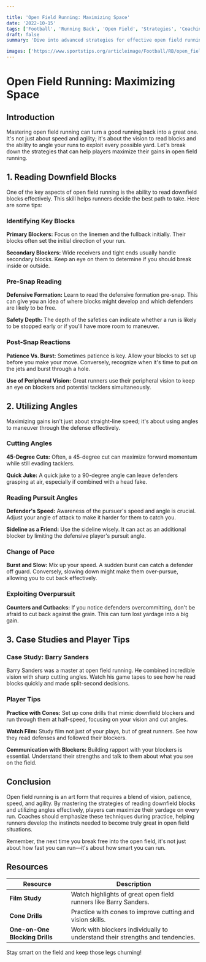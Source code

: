 ```yaml
---

title: 'Open Field Running: Maximizing Space'
date: '2022-10-15'
tags: ['Football', 'Running Back', 'Open Field', 'Strategies', 'Coaching Tips', 'Player Skills', 'Angle Running', 'Downfield Blocks', 'Gains']
draft: false
summary: 'Dive into advanced strategies for effective open field running, focusing on reading downfield blocks and utilizing angles to maximize yardage gains.'

images: ['https://www.sportstips.org/articleimage/Football/RB/open_field_running_maximizing_space.webp']
---
```


# Open Field Running: Maximizing Space

## Introduction

Mastering open field running can turn a good running back into a great one. It's not just about speed and agility; it's about the vision to read blocks and the ability to angle your runs to exploit every possible yard. Let's break down the strategies that can help players maximize their gains in open field running.

## 1. Reading Downfield Blocks

One of the key aspects of open field running is the ability to read downfield blocks effectively. This skill helps runners decide the best path to take. Here are some tips:

### Identifying Key Blocks

**Primary Blockers:** Focus on the linemen and the fullback initially. Their blocks often set the initial direction of your run.

**Secondary Blockers:** Wide receivers and tight ends usually handle secondary blocks. Keep an eye on them to determine if you should break inside or outside.

### Pre-Snap Reading

**Defensive Formation:** Learn to read the defensive formation pre-snap. This can give you an idea of where blocks might develop and which defenders are likely to be free.

**Safety Depth:** The depth of the safeties can indicate whether a run is likely to be stopped early or if you'll have more room to maneuver.

### Post-Snap Reactions

**Patience Vs. Burst:** Sometimes patience is key. Allow your blocks to set up before you make your move. Conversely, recognize when it's time to put on the jets and burst through a hole.

**Use of Peripheral Vision:** Great runners use their peripheral vision to keep an eye on blockers and potential tacklers simultaneously.

## 2. Utilizing Angles

Maximizing gains isn't just about straight-line speed; it's about using angles to maneuver through the defense effectively.

### Cutting Angles

**45-Degree Cuts:** Often, a 45-degree cut can maximize forward momentum while still evading tacklers.

**Quick Juke:** A quick juke to a 90-degree angle can leave defenders grasping at air, especially if combined with a head fake.

### Reading Pursuit Angles

**Defender's Speed:** Awareness of the pursuer's speed and angle is crucial. Adjust your angle of attack to make it harder for them to catch you.

**Sideline as a Friend:** Use the sideline wisely. It can act as an additional blocker by limiting the defensive player's pursuit angle.

### Change of Pace

**Burst and Slow:** Mix up your speed. A sudden burst can catch a defender off guard. Conversely, slowing down might make them over-pursue, allowing you to cut back effectively.

### Exploiting Overpursuit

**Counters and Cutbacks:** If you notice defenders overcommitting, don't be afraid to cut back against the grain. This can turn lost yardage into a big gain.

## 3. Case Studies and Player Tips

### Case Study: Barry Sanders

Barry Sanders was a master at open field running. He combined incredible vision with sharp cutting angles. Watch his game tapes to see how he read blocks quickly and made split-second decisions.

### Player Tips

**Practice with Cones:** Set up cone drills that mimic downfield blockers and run through them at half-speed, focusing on your vision and cut angles.

**Watch Film:** Study film not just of your plays, but of great runners. See how they read defenses and followed their blockers.

**Communication with Blockers:** Building rapport with your blockers is essential. Understand their strengths and talk to them about what you see on the field.

## Conclusion

Open field running is an art form that requires a blend of vision, patience, speed, and agility. By mastering the strategies of reading downfield blocks and utilizing angles effectively, players can maximize their yardage on every run. Coaches should emphasize these techniques during practice, helping runners develop the instincts needed to become truly great in open field situations.

Remember, the next time you break free into the open field, it's not just about how fast you can run—it's about how smart you can run.

## Resources

| Resource | Description |
|----------|-------------|
| **Film Study** | Watch highlights of great open field runners like Barry Sanders. |
| **Cone Drills** | Practice with cones to improve cutting and vision skills. |
| **One-on-One Blocking Drills** | Work with blockers individually to understand their strengths and tendencies. |

Stay smart on the field and keep those legs churning!
```
